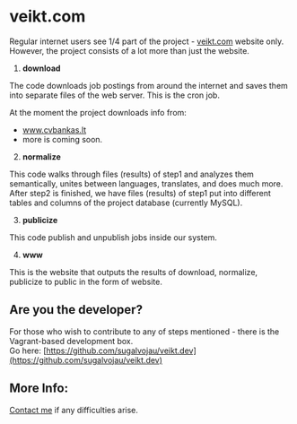 # veikt.com

Regular internet users see 1/4 part of the project - [veikt.com](www.veikt.com) website only.  
However, the project consists of a lot more than just the website.
 
 1. **download** 

 The code downloads job postings from around the internet and saves them into separate files of the web server. This is the cron job.
 
 At the moment the project downloads info from: 
  - www.cvbankas.lt
  - more is coming soon.

 2. **normalize** 
  
  This code walks through files (results) of step1 and analyzes them semantically, unites between languages, translates, and does much more. After step2 is finished, we have files (results) of step1 put into different tables and columns of the project database (currently MySQL).
  
 3. **publicize** 
  
  This code publish and unpublish jobs inside our system.
 
 4. **www** 
  
  This is the website that outputs the results of download, normalize, publicize to public in the form of website.



## Are you the developer?

For those who wish to contribute to any of steps mentioned - there is the Vagrant-based development box.  
Go here: [https://github.com/sugalvojau/veikt.dev](https://github.com/sugalvojau/veikt.dev)


## More Info:

[Contact me](http://portfolio.vertyb.es/) if any difficulties arise.
